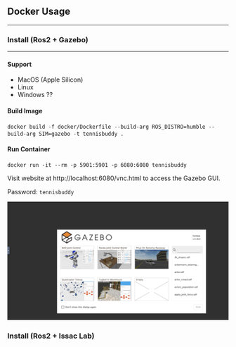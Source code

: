## Docker Usage

---

### Install (Ros2 + Gazebo)

---

#### Support
 - MacOS (Apple Silicon)
 - Linux
 - Windows ??

#### Build Image
```
docker build -f docker/Dockerfile --build-arg ROS_DISTRO=humble --build-arg SIM=gazebo -t tennisbuddy .
```
#### Run Container
```
docker run -it --rm -p 5901:5901 -p 6080:6080 tennisbuddy
```
Visit website at http://localhost:6080/vnc.html to access the Gazebo GUI.

Password: `tennisbuddy`

![Gazebo Screenshot](../assets/gazebo.png)


### Install (Ros2 + Issac Lab)
